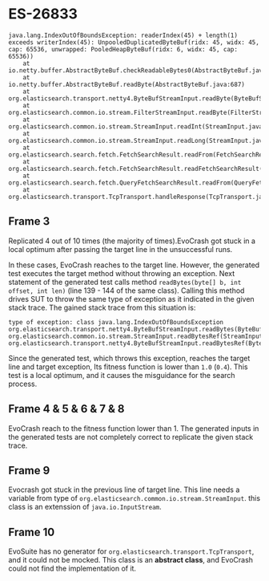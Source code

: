 # ES-26833
```
java.lang.IndexOutOfBoundsException: readerIndex(45) + length(1) exceeds writerIndex(45): UnpooledDuplicatedByteBuf(ridx: 45, widx: 45, cap: 65536, unwrapped: PooledHeapByteBuf(ridx: 6, widx: 45, cap: 65536))
	at io.netty.buffer.AbstractByteBuf.checkReadableBytes0(AbstractByteBuf.java:1396)
	at io.netty.buffer.AbstractByteBuf.readByte(AbstractByteBuf.java:687)
	at org.elasticsearch.transport.netty4.ByteBufStreamInput.readByte(ByteBufStreamInput.java:135)
	at org.elasticsearch.common.io.stream.FilterStreamInput.readByte(FilterStreamInput.java:40)
	at org.elasticsearch.common.io.stream.StreamInput.readInt(StreamInput.java:173)
	at org.elasticsearch.common.io.stream.StreamInput.readLong(StreamInput.java:215)
	at org.elasticsearch.search.fetch.FetchSearchResult.readFrom(FetchSearchResult.java:90)
	at org.elasticsearch.search.fetch.FetchSearchResult.readFetchSearchResult(FetchSearchResult.java:83)
	at org.elasticsearch.search.fetch.QueryFetchSearchResult.readFrom(QueryFetchSearchResult.java:90)
	at org.elasticsearch.transport.TcpTransport.handleResponse(TcpTransport.java:1417)
```

## Frame 3
Replicated 4 out of 10 times (the majority of times).EvoCrash got stuck in a local optimum after passing the target line in the unsuccessful runs.

In these cases, EvoCrash reaches to the target line. However, the generated test executes the target method without throwing an exception. Next statement of the generated test calls method `readBytes(byte[] b, int offset, int len)` (line 139 - 144 of the same class). Calling this method drives SUT to throw the same type of exception as it indicated in the given stack trace. The gained stack trace from this situation is:
```
type of exception: class java.lang.IndexOutOfBoundsException
org.elasticsearch.transport.netty4.ByteBufStreamInput.readBytes(ByteBufStreamInput.java:142)
org.elasticsearch.common.io.stream.StreamInput.readBytesRef(StreamInput.java:157)
org.elasticsearch.transport.netty4.ByteBufStreamInput.readBytesRef(ByteBufStreamInput.java:59)
```

Since the generated test, which throws this exception, reaches the target line and target exception, Its fitness function is lower than `1.0` (`0.4`). This test is a local optimum, and it causes the misguidance for the search process.
## Frame 4 & 5 & 6 & 7 & 8
EvoCrash reach to the fitness function lower than 1. The generated inputs in the generated tests are not completely correct to replicate the given stack trace.

## Frame 9
Evocrash got stuck in the previous line of target line. This line needs a variable from type of `org.elasticsearch.common.io.stream.StreamInput`. this class is an extenssion of `java.io.InputStream`.

## Frame 10
EvoSuite has no generator for `org.elasticsearch.transport.TcpTransport`, and it could not be mocked. This class is an **abstract class**, and EvoCrash could not find the implementation of it.
